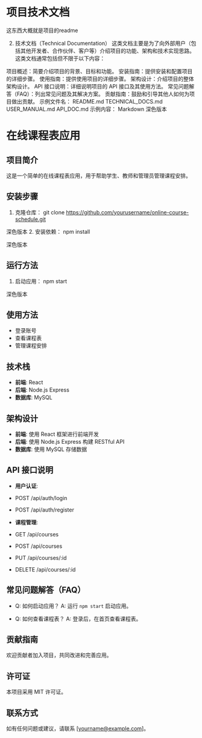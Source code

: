 # 项目技术文档

这东西大概就是项目的readme



2. 技术文档（Technical Documentation）
这类文档主要是为了向外部用户（包括其他开发者、合作伙伴、客户等）介绍项目的功能、架构和技术实现思路。这类文档通常包括但不限于以下内容：

项目概述：简要介绍项目的背景、目标和功能。
安装指南：提供安装和配置项目的详细步骤。
使用指南：提供使用项目的详细步骤。
架构设计：介绍项目的整体架构设计。
API 接口说明：详细说明项目的 API 接口及其使用方法。
常见问题解答（FAQ）：列出常见问题及其解决方案。
贡献指南：鼓励和引导其他人如何为项目做出贡献。
示例文件名：
README.md
TECHNICAL_DOCS.md
USER_MANUAL.md
API_DOC.md
示例内容：
Markdown
深色版本
# 在线课程表应用

## 项目简介
这是一个简单的在线课程表应用，用于帮助学生、教师和管理员管理课程安排。

## 安装步骤
1. 克隆仓库：
git clone https://github.com/yourusername/online-course-schedule.git

深色版本
2. 安装依赖：
npm install

深色版本

## 运行方法
1. 启动应用：
npm start

深色版本

## 使用方法
- 登录账号
- 查看课程表
- 管理课程安排

## 技术栈
- **前端**: React
- **后端**: Node.js Express
- **数据库**: MySQL

## 架构设计
- **前端**: 使用 React 框架进行前端开发
- **后端**: 使用 Node.js Express 构建 RESTful API
- **数据库**: 使用 MySQL 存储数据

## API 接口说明
- **用户认证**: 
- POST /api/auth/login
- POST /api/auth/register

- **课程管理**:
- GET /api/courses
- POST /api/courses
- PUT /api/courses/:id
- DELETE /api/courses/:id

## 常见问题解答（FAQ）
- Q: 如何启动应用？
A: 运行 `npm start` 启动应用。

- Q: 如何查看课程表？
A: 登录后，在首页查看课程表。

## 贡献指南
欢迎贡献者加入项目，共同改进和完善应用。

## 许可证
本项目采用 MIT 许可证。

## 联系方式
如有任何问题或建议，请联系 [yourname@example.com]。
